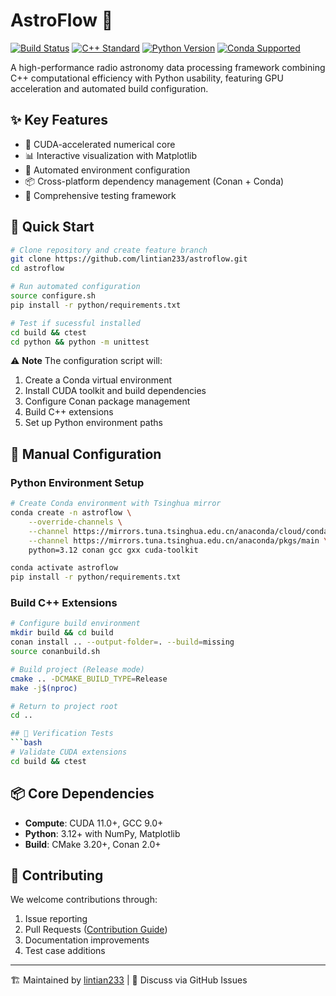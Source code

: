 # AstroFlow 🌌

[![Build Status](https://img.shields.io/github/actions/workflow/status/lintian233/astroflow/build.yml?logo=github)](https://github.com/lintian233/astroflow/actions)
[![C++ Standard](https://img.shields.io/badge/C++-17-blue?logo=c%2B%2B)](https://isocpp.org/)
[![Python Version](https://img.shields.io/badge/Python-3.12+-blue?logo=python)](https://www.python.org/)
[![Conda Supported](https://img.shields.io/conda/v/conda-forge/python?logo=anaconda)](https://conda.io/)

A high-performance radio astronomy data processing framework combining C++ computational efficiency with Python usability, featuring GPU acceleration and automated build configuration.

## ✨ Key Features
- 🚀 CUDA-accelerated numerical core
- 📊 Interactive visualization with Matplotlib
- 🔧 Automated environment configuration
- 📦 Cross-platform dependency management (Conan + Conda)
- 🧪 Comprehensive testing framework

## 🚀 Quick Start
```bash
# Clone repository and create feature branch
git clone https://github.com/lintian233/astroflow.git
cd astroflow

# Run automated configuration
source configure.sh
pip install -r python/requirements.txt

# Test if sucessful installed
cd build && ctest 
cd python && python -m unittest
```
⚠️ **Note** The configuration script will:
1. Create a Conda virtual environment
2. Install CUDA toolkit and build dependencies
3. Configure Conan package management
4. Build C++ extensions
5. Set up Python environment paths

## 🔧 Manual Configuration

### Python Environment Setup
```bash
# Create Conda environment with Tsinghua mirror
conda create -n astroflow \
    --override-channels \
    --channel https://mirrors.tuna.tsinghua.edu.cn/anaconda/cloud/conda-forge \
    --channel https://mirrors.tuna.tsinghua.edu.cn/anaconda/pkgs/main \
    python=3.12 conan gcc gxx cuda-toolkit

conda activate astroflow
pip install -r python/requirements.txt

```
### Build C++ Extensions
```bash
# Configure build environment
mkdir build && cd build
conan install .. --output-folder=. --build=missing
source conanbuild.sh

# Build project (Release mode)
cmake .. -DCMAKE_BUILD_TYPE=Release
make -j$(nproc)

# Return to project root
cd ..

## 🧪 Verification Tests
```bash
# Validate CUDA extensions
cd build && ctest
```

## 📦 Core Dependencies
- **Compute**: CUDA 11.0+, GCC 9.0+
- **Python**: 3.12+ with NumPy, Matplotlib
- **Build**: CMake 3.20+, Conan 2.0+

## 🤝 Contributing
We welcome contributions through:
1. Issue reporting
2. Pull Requests ([Contribution Guide](CONTRIBUTING.md))
3. Documentation improvements
4. Test case additions

---

🏗️ Maintained by [lintian233](https://github.com/lintian233) | 💬 Discuss via GitHub Issues
